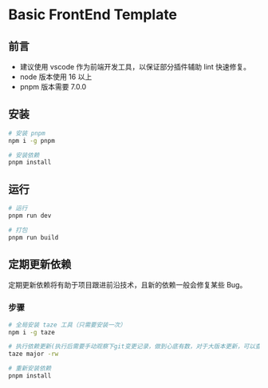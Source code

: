 # Basic FrontEnd Template

## 前言

- 建议使用 vscode 作为前端开发工具，以保证部分插件辅助 lint 快速修复。
- node 版本使用 16 以上
- pnpm 版本需要 7.0.0

## 安装

```bash
# 安装 pnpm
npm i -g pnpm

# 安装依赖
pnpm install
```

## 运行

```bash
# 运行
pnpm run dev

# 打包
pnpm run build

```

## 定期更新依赖

定期更新依赖将有助于项目跟进前沿技术，且新的依赖一般会修复某些 Bug。

### 步骤

```bash
# 全局安装 taze 工具（只需要安装一次）
npm i -g taze

# 执行依赖更新(执行后需要手动观察下git变更记录，做到心底有数，对于大版本更新，可以查看对应的github查看更新步骤在进行项目更新)
taze major -rw

# 重新安装依赖
pnpm install

```
